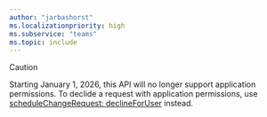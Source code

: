 ```yaml
---
author: "jarbashorst"
ms.localizationpriority: high
ms.subservice: "teams"
ms.topic: include
---
```


<!-- markdownlint-disable MD041-->

> [!CAUTION]
> Starting January 1, 2026, this API will no longer support application permissions. To declide a request with application permissions, use [scheduleChangeRequest: declineForUser](/graph/api/schedulechangerequest-declineforuser?view=graph-rest-beta&preserve-view=true) instead.


